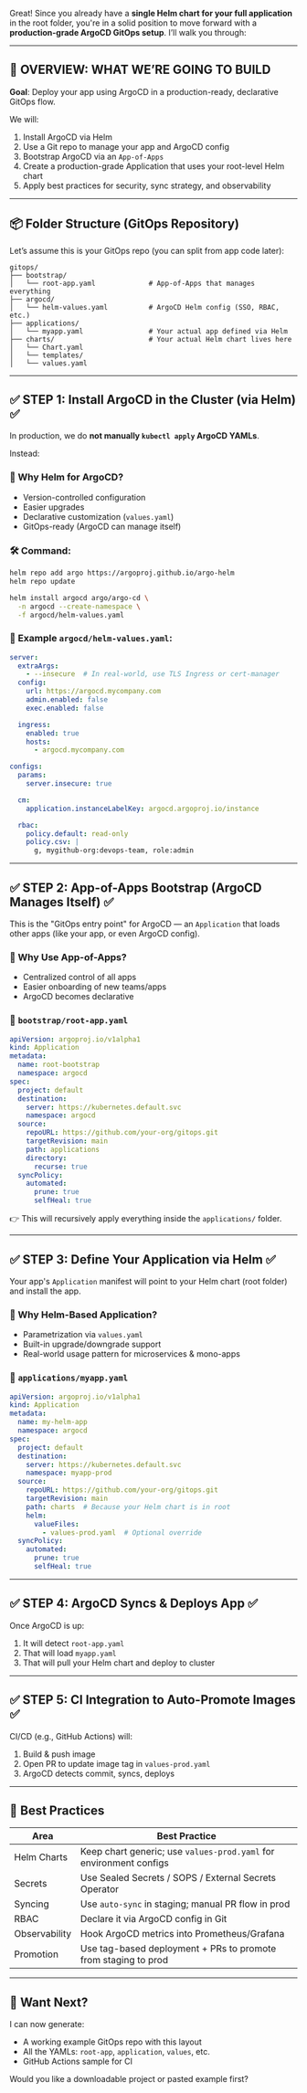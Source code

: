Great! Since you already have a **single Helm chart for your full application** in the root folder, you're in a solid position to move forward with a **production-grade ArgoCD GitOps setup**. I’ll walk you through:

---

## 🧭 OVERVIEW: WHAT WE’RE GOING TO BUILD

**Goal**: Deploy your app using ArgoCD in a production-ready, declarative GitOps flow.

We will:

1. Install ArgoCD via Helm
2. Use a Git repo to manage your app and ArgoCD config
3. Bootstrap ArgoCD via an `App-of-Apps`
4. Create a production-grade Application that uses your root-level Helm chart
5. Apply best practices for security, sync strategy, and observability

---

## 📦 Folder Structure (GitOps Repository)

Let’s assume this is your GitOps repo (you can split from app code later):

```
gitops/
├── bootstrap/
│   └── root-app.yaml             # App-of-Apps that manages everything
├── argocd/
│   └── helm-values.yaml          # ArgoCD Helm config (SSO, RBAC, etc.)
├── applications/
│   └── myapp.yaml                # Your actual app defined via Helm
├── charts/                       # Your actual Helm chart lives here
│   └── Chart.yaml
│   └── templates/
│   └── values.yaml
```

---

## ✅ STEP 1: Install ArgoCD in the Cluster (via Helm) ✅

In production, we do **not manually `kubectl apply` ArgoCD YAMLs**.

Instead:

### 📌 Why Helm for ArgoCD?

* Version-controlled configuration
* Easier upgrades
* Declarative customization (`values.yaml`)
* GitOps-ready (ArgoCD can manage itself)

### 🛠️ Command:

```bash
helm repo add argo https://argoproj.github.io/argo-helm
helm repo update

helm install argocd argo/argo-cd \
  -n argocd --create-namespace \
  -f argocd/helm-values.yaml
```

### 🧾 Example `argocd/helm-values.yaml`:

```yaml
server:
  extraArgs:
    - --insecure  # In real-world, use TLS Ingress or cert-manager
  config:
    url: https://argocd.mycompany.com
    admin.enabled: false
    exec.enabled: false

  ingress:
    enabled: true
    hosts:
      - argocd.mycompany.com

configs:
  params:
    server.insecure: true

  cm:
    application.instanceLabelKey: argocd.argoproj.io/instance

  rbac:
    policy.default: read-only
    policy.csv: |
      g, mygithub-org:devops-team, role:admin
```

---

## ✅ STEP 2: App-of-Apps Bootstrap (ArgoCD Manages Itself) ✅

This is the "GitOps entry point" for ArgoCD — an `Application` that loads other apps (like your app, or even ArgoCD config).

### 📌 Why Use App-of-Apps?

* Centralized control of all apps
* Easier onboarding of new teams/apps
* ArgoCD becomes declarative

### 🔧 `bootstrap/root-app.yaml`

```yaml
apiVersion: argoproj.io/v1alpha1
kind: Application
metadata:
  name: root-bootstrap
  namespace: argocd
spec:
  project: default
  destination:
    server: https://kubernetes.default.svc
    namespace: argocd
  source:
    repoURL: https://github.com/your-org/gitops.git
    targetRevision: main
    path: applications
    directory:
      recurse: true
  syncPolicy:
    automated:
      prune: true
      selfHeal: true
```

👉 This will recursively apply everything inside the `applications/` folder.

---

## ✅ STEP 3: Define Your Application via Helm ✅

Your app's `Application` manifest will point to your Helm chart (root folder) and install the app.

### 📌 Why Helm-Based Application?

* Parametrization via `values.yaml`
* Built-in upgrade/downgrade support
* Real-world usage pattern for microservices & mono-apps

### 🔧 `applications/myapp.yaml`

```yaml
apiVersion: argoproj.io/v1alpha1
kind: Application
metadata:
  name: my-helm-app
  namespace: argocd
spec:
  project: default
  destination:
    server: https://kubernetes.default.svc
    namespace: myapp-prod
  source:
    repoURL: https://github.com/your-org/gitops.git
    targetRevision: main
    path: charts  # Because your Helm chart is in root
    helm:
      valueFiles:
        - values-prod.yaml  # Optional override
  syncPolicy:
    automated:
      prune: true
      selfHeal: true
```

---

## ✅ STEP 4: ArgoCD Syncs & Deploys App ✅

Once ArgoCD is up:

1. It will detect `root-app.yaml`
2. That will load `myapp.yaml`
3. That will pull your Helm chart and deploy to cluster

---

## ✅ STEP 5: CI Integration to Auto-Promote Images ✅

CI/CD (e.g., GitHub Actions) will:

1. Build & push image
2. Open PR to update image tag in `values-prod.yaml`
3. ArgoCD detects commit, syncs, deploys

---

## 🧠 Best Practices

| Area          | Best Practice                                                      |
| ------------- | ------------------------------------------------------------------ |
| Helm Charts   | Keep chart generic; use `values-prod.yaml` for environment configs |
| Secrets       | Use Sealed Secrets / SOPS / External Secrets Operator              |
| Syncing       | Use `auto-sync` in staging; manual PR flow in prod                 |
| RBAC          | Declare it via ArgoCD config in Git                                |
| Observability | Hook ArgoCD metrics into Prometheus/Grafana                        |
| Promotion     | Use tag-based deployment + PRs to promote from staging to prod     |

---

## 🎁 Want Next?

I can now generate:

* A working example GitOps repo with this layout
* All the YAMLs: `root-app`, `application`, `values`, etc.
* GitHub Actions sample for CI

Would you like a downloadable project or pasted example first?
